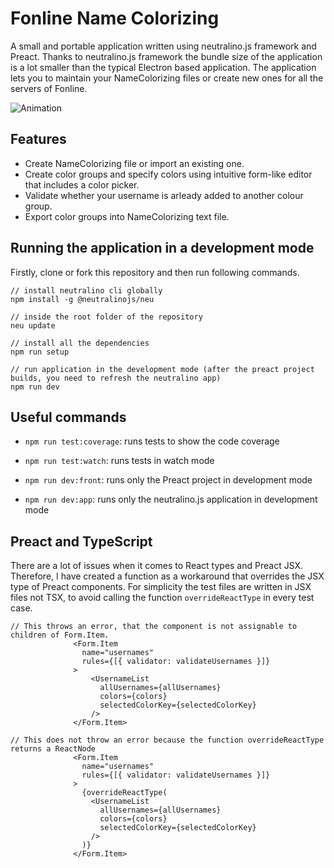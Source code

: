 # Fonline Name Colorizing
A small and portable application written using neutralino.js framework and Preact. Thanks to neutralino.js framework the bundle size of the application is a lot smaller than the typical Electron based application. The application lets you to maintain your NameColorizing files or create new ones for all the servers of Fonline.

![Animation](https://user-images.githubusercontent.com/37155981/170124903-06c5fc01-7857-4cb1-8649-5c199b8940e9.gif)

## Features
- Create NameColorizing file or import an existing one.
- Create color groups and specify colors using intuitive form-like editor that includes a color picker.
- Validate whether your username is arleady added to another colour group.
- Export color groups into NameColorizing text file.

## Running the application in a development mode
Firstly, clone or fork this repository and then run following commands.

```
// install neutralino cli globally
npm install -g @neutralinojs/neu

// inside the root folder of the repository
neu update

// install all the dependencies
npm run setup

// run application in the development mode (after the preact project builds, you need to refresh the neutralino app)
npm run dev
```

## Useful commands

*   `npm run test:coverage`: runs tests to show the code coverage

*   `npm run test:watch`: runs tests in watch mode

*   `npm run dev:front`: runs only the Preact project in development mode

*   `npm run dev:app`: runs only the neutralino.js application in development mode

## Preact and TypeScript
There are a lot of issues when it comes to React types and Preact JSX. Therefore, I have created a function as a workaround that overrides the JSX type of Preact components. For simplicity the test files are written in JSX files not TSX, to avoid calling the function `overrideReactType` in every test case.
```
// This throws an error, that the component is not assignable to children of Form.Item.
              <Form.Item
                name="usernames"
                rules={[{ validator: validateUsernames }]}
              >
                  <UsernameList
                    allUsernames={allUsernames}
                    colors={colors}
                    selectedColorKey={selectedColorKey}
                  />
              </Form.Item>
              
// This does not throw an error because the function overrideReactType returns a ReactNode
              <Form.Item
                name="usernames"
                rules={[{ validator: validateUsernames }]}
              >
                {overrideReactType(
                  <UsernameList
                    allUsernames={allUsernames}
                    colors={colors}
                    selectedColorKey={selectedColorKey}
                  />
                )}
              </Form.Item>
```
